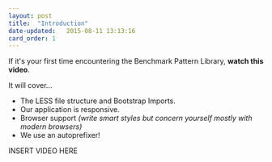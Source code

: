 ```yaml
---
layout: post
title:  "Introduction"
date-updated:   2015-08-11 13:13:16
card_order: 1
---
```

If it's your first time encountering the Benchmark Pattern Library, __watch this video__.

It will cover...

*	The LESS file structure and Bootstrap Imports.
*	Our application is responsive.
*	Browser support *(write smart styles but concern yourself mostly with modern browsers)*
*	We use an autoprefixer!

INSERT VIDEO HERE